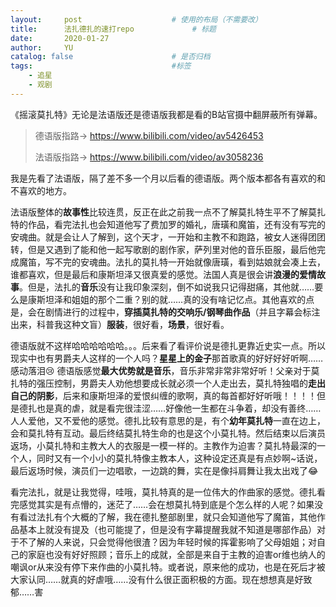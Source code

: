 ```yaml
---
layout:     post   				    # 使用的布局（不需要改）
title:      法扎德扎的速打repo				# 标题 
date:       2020-01-27
author:     YU
catalog: false 						# 是否归档
tags:								#标签
    - 追星
    - 观剧
---
```


《摇滚莫扎特》无论是法语版还是德语版我都是看的B站官摄中翻屏蔽所有弹幕。

> 德语版指路→ https://www.bilibili.com/video/av5426453
>
> 法语版指路→ https://www.bilibili.com/video/av3058236

我是先看了法语版，隔了差不多一个月以后看的德语版。两个版本都各有喜欢的和不喜欢的地方。

法语版整体的**故事性**比较连贯，反正在此之前我一点不了解莫扎特生平不了解莫扎特的作品，看完法扎也会知道他写了费加罗的婚礼，唐璜和魔笛，还有没有写完的安魂曲。就是会让人了解到，这个天才，一开始和主教不和跑路，被女人迷得团团转，但是又遇到了能和他一起写歌剧的剧作家，萨列里对他的音乐臣服，最后他完成魔笛，写不完的安魂曲。法扎的莫扎特一开始就像唐璜，看到姑娘就会凑上去，谁都喜欢，但是最后和康斯坦泽又很真爱的感觉。法国人真是很会讲**浪漫的爱情故事**。但是，法扎的**音乐**没有让我印象深刻，倒不如说我只记得甜痛，其他就……要么是康斯坦泽和姐姐的那个二重？别的就……真的没有啥记忆点。其他喜欢的点是，会在剧情进行的过程中，**穿插莫扎特的交响乐/钢琴曲作品**（并且字幕会标注出来，科普我这种文盲）**服装**，很好看，**场景**，很好看。

德语版就不这样哈哈哈哈哈哈。。。后来看了看评价说是德扎更靠近史实一点。所以现实中也有男爵夫人这样的一个人吗？**星星上的金子**那首歌真的好好好好听啊……感动落泪:cry: 德语版感觉**最大优势就是音乐**，音乐非常非常非常好听！父亲对于莫扎特的强压控制，男爵夫人劝他想要成长就必须一个人走出去，莫扎特独唱的**走出自己的阴影**，后来和康斯坦泽的爱恨纠缠的歌啊，真的每首都好好听哦！！！！但是德扎也是真的虐，就是看完很洼涩……好像他一生都在斗争着，却没有善终……人人爱他，又不爱他的感觉。德扎比较有意思的是，有个**幼年莫扎特**一直在边上，会和莫扎特有互动。最后终结莫扎特生命的也是这个小莫扎特。然后结束以后演员返场，小莫扎特和主教大人的衣服是一模一样的。主教作为迫害？莫扎特最深的一个人，同时又有一个小小的莫扎特像主教本人，这种设定还真是有点妙啊~话说，最后返场时候，演员们一边唱歌，一边跳的舞，实在是像抖肩舞让我太出戏了:joy:

看完法扎，就是让我觉得，哇哦，莫扎特真的是一位伟大的作曲家的感觉。德扎看完感觉其实是有点懵的，迷茫了……会在想莫扎特到底是个怎么样的人呢？如果没有看过法扎有个大概的了解，我在德扎整部剧里，就只会知道他写了魔笛，其他作品基本上就没有提及（也可能提了，但是没有字幕提醒我就不知道是哪部作品）对于不了解的人来说，只会觉得他很渣？因为年轻时候的挥霍影响了父母姐姐；对自己的家庭也没有好好照顾；音乐上的成就，全部是来自于主教的迫害or维也纳人的嘲讽or从来没有停下来作曲的小莫扎特。或者说，原来他的成功，也是在死后才被大家认同……就真的好虐哦……没有什么很正面积极的方面。现在想想真是好致郁……害
